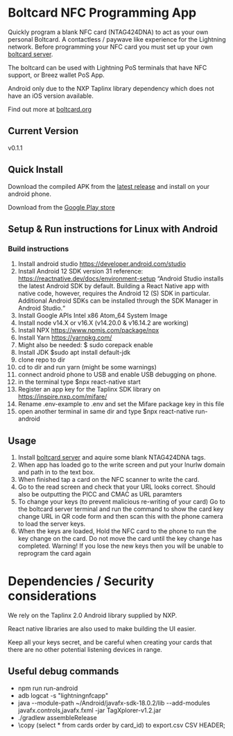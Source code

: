 # Boltcard NFC Programming App

Quickly program a blank NFC card (NTAG424DNA) to act as your own personal Boltcard. A contactless / paywave like experience for the Lightning network. Before programming your NFC card you must set up your own [boltcard server](https://github.com/boltcard/boltcard).

The boltcard can be used with Lightning PoS terminals that have NFC support, or Breez wallet PoS App.

Android only due to the NXP Taplinx library dependency which does not have an iOS version available.

Find out more at [boltcard.org](https://boltcard.org)

## Current Version
v0.1.1

## Quick Install

Download the compiled APK from the [latest release](https://github.com/boltcard/bolt-nfc-android-app/releases) and install on your android phone.

Download from the [Google Play store](https://play.google.com/store/apps/details?id=com.lightningnfcapp&hl=en&gl=US)

## Setup & Run instructions for Linux with Android

### Build instructions
1. Install android studio https://developer.android.com/studio
2. Install Android 12 SDK version 31 reference: https://reactnative.dev/docs/environment-setup
“Android Studio installs the latest Android SDK by default. Building a React Native app with native code, however, requires the Android 12 (S) SDK in particular. Additional Android SDKs can be installed through the SDK Manager in Android Studio.“
3. Install Google APIs Intel x86 Atom_64 System Image
4. Install node v14.X or v16.X (v14.20.0 & v16.14.2 are working)
5. Install NPX https://www.npmjs.com/package/npx
6. Install Yarn https://yarnpkg.com/
7. Might also be needed: $ sudo corepack enable
8. Install JDK $sudo apt install default-jdk
9. clone repo to dir
10. cd to dir and run yarn (might be some warnings)
11. connect android phone to USB and enable USB debugging on phone.
12. in the terminal type $npx react-native start
13. Register an app key for the Taplinx SDK library on https://inspire.nxp.com/mifare/
14. Rename .env-example to .env and set the Mifare package key in this file
15. open another terminal in same dir and type $npx react-native run-android

## Usage

1. Install [boltcard server](https://github.com/boltcard/boltcard) and aquire some blank NTAG424DNA tags. 
2. When app has loaded go to the write screen and put your lnurlw domain and path in to the text box.
3. When finished tap a card on the NFC scanner to write the card.
4. Go to the read screen and check that your URL looks correct. Should also be outputting the PICC and CMAC as URL paramters
5. To change your keys (to prevent malicious re-writing of your card) Go to the boltcard server terminal and run the command to show the card key change URL in QR code form and then scan this with the phone camera to load the server keys.
6. When the keys are loaded, Hold the NFC card to the phone to run the key change on the card. Do not move the card until the key change has completed. 
Warning! If you lose the new keys then you will be unable to reprogram the card again

# Dependencies / Security considerations

We rely on the Taplinx 2.0 Android library supplied by NXP. 

React native libraries are also used to make building the UI easier.

Keep all your keys secret, and be careful when creating your cards that there are no other potential listening devices in range. 

## Useful debug commands

* npm run run-android
* adb logcat -s "lightningnfcapp"
* java --module-path ~/Android/javafx-sdk-18.0.2/lib --add-modules javafx.controls,javafx.fxml -jar TagXplorer-v1.2.jar
* ./gradlew assembleRelease
* \copy (select * from cards order by card_id) to export.csv CSV HEADER;